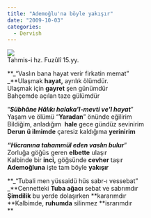 ```yaml
---
title: "Ademoğlu'na böyle yakışır"
date: "2009-10-03"
categories: 
  - Dervish
---
```


![](../uploads/image/fuzuli_3.gif)  
Tahmis-i hz. Fuzûlî 15.yy.  
  
**_“Vaslın bana hayat verir firkatin memat”  
_**Ulaşmak **hayat,** ayrılık ölümdür.  
Ulaşmak için **gayret** şen günümdür  
Bahçemde açılan taze gülümdür

“**_Sübhâne Hâlıkı halaka'l-mevti ve'l hayat_**”  
Yaşam ve ölümü “**Yaradan**” önünde eğilirim  
Bildiğim, anladığım  **hale** gece gündüz sevinirim  
**Derun ü ilmimde** çaresiz kaldığıma **yerinirim**

**_“Hicranına tahammül eden vaslın bulur_**”  
Zorluğa göğüs geren **elbette** ulaşır  
Kalbinde bir **inci,** göğsünde **cevher** taşır  
**Ademoğluna** işte tam böyle **yakışır**

**_“Tubali men yüssaidü hüs sabr-ı vessebat”  
_**Cennetteki **Tuba ağacı** sebat ve sabrımdır  
**Şimdilik** bu yerde dolaşırken **kararımdır  
**Kalbimde, **ruhumda** silinmez **israrımdır  
**
